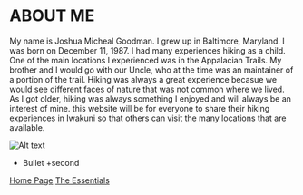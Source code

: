 # ABOUT ME
My name is Joshua Micheal Goodman. I grew up in Baltimore, Maryland. I was born on December 11, 1987. I had many experiences hiking as a child. One of the main locations I experienced was in the Appalacian Trails. My brother and I would go with our Uncle, who at the time was an maintainer of a portion of the trail. Hiking was always a great experience becasue we would see different faces of nature that was not common where we lived. As I got older, hiking was always something I enjoyed and will always be an interest of mine. this website will be for everyone to share their hiking experiences in Iwakuni so that others can visit the many locations that are available.


![Alt text](https://roaminglove.imgix.net/2017/08/IMG_20160927_191507_opt.jpg)

+ Bullet
 +second




[Home Page](index)                                                                              [The Essentials](topic)
